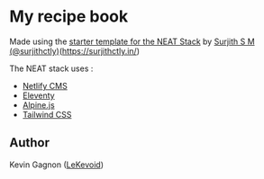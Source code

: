 # My recipe book

Made using the [starter template for the NEAT Stack](https://github.com/surjithctly/neat-starter) by [Surjith S M (@surjithctly)](https://surjithctly.in/)(https://surjithctly.in/)

The NEAT stack uses :

-   [Netlify CMS](https://www.netlifycms.org/)
-   [Eleventy](https://www.11ty.dev/)
-   [Alpine.js](https://github.com/alpinejs/alpine)
-   [Tailwind CSS](https://tailwindcss.com/)

## Author

Kevin Gagnon ([LeKevoid](https://github.com/lekevoid/))
